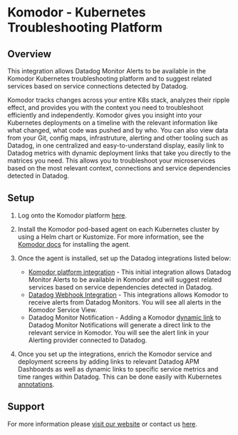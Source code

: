# Komodor - Kubernetes Troubleshooting Platform

## Overview

This integration allows Datadog Monitor Alerts to be available in the Komodor Kubernetes troubleshooting platform and to suggest related services based on service connections detected by Datadog.

Komodor tracks changes across your entire K8s stack, analyzes their ripple effect, and provides you with the context you need to troubleshoot efficiently and independently. Komodor gives you insight into your Kubernetes deployments on a timeline with the relevant information like what changed, what code was pushed and by who. You can also view data from your Git, config maps, infrastruture, alerting and other tooling such as Datadog, in one centralized and easy-to-understand display, easily link to Datadog metrics with dynamic deployment links that take you directly to the matrices you need. This allows you to troubleshoot your microservices based on the most relevant context, connections and service dependencies detected in Datadog.

## Setup

1. Log onto the Komodor platform [here][7].
2. Install the Komodor pod-based agent on each Kubernetes cluster by using a Helm chart or Kustomize. For more information, see the [Komodor docs][2] for installing the agent.

3. Once the agent is installed, set up the Datadog integrations listed below:
    - [Komodor platform integration][3] -  This initial integration allows Datadog Monitor Alerts to be available in Komodor and will suggest related services based on service dependencies detected in Datadog. 
    - [Datadog Webhook Integration][4] - This integrations allows Komodor to receive alerts from Datadog Monitors. You will see all alerts in the Komodor Service View.
    - Datadog Monitor Notification - Adding a Komodor [dynamic link][5] to Datadog Monitor Notifications will generate a direct link to the relevant service in Komodor. You will see the alert link in your Alerting provider connected to Datadog.
4. Once you set up the integrations, enrich the Komodor service and deployment screens by adding links to relevant Datadog APM Dashboards as well as dynamic links to specific service metrics and time ranges within Datadog. This can be done easily with Kubernetes [annotations][6].

## Support

For more information please [visit our website][1] or contact us [here][8].

[1]: https://komodor.com/sign-up/
[2]: https://docs.komodor.com/Learn/Komodor-Agent.html
[3]: https://docs.komodor.com/Integrations/Datadog.html
[4]: https://docs.komodor.com/Integrations/datadog-webhook.html
[5]: https://docs.komodor.com/Integrations/Datadog-Monitor-Notification.html
[6]: https://docs.komodor.com/Learn/Annotations.html
[7]: https://app.komodor.com/
[8]: https://komodor.com/contact-us/